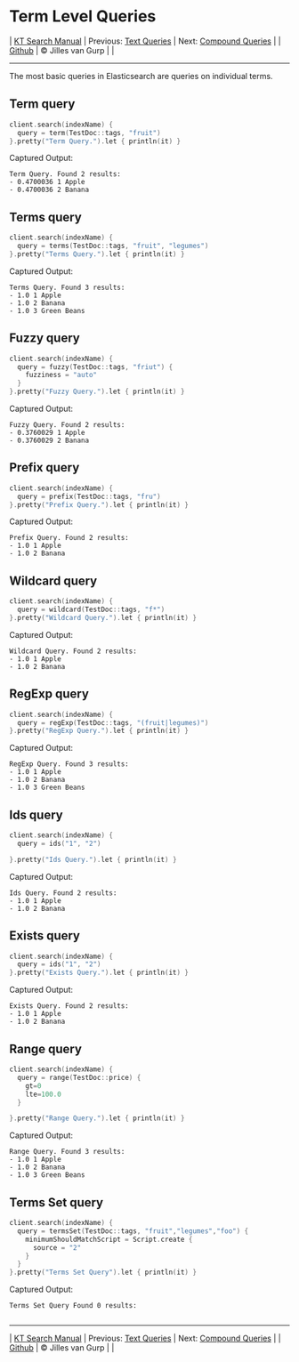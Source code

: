 # Term Level Queries 

| [KT Search Manual](README.md) | Previous: [Text Queries](TextQueries.md) | Next: [Compound Queries](CompoundQueries.md) |
| [Github](https://github.com/jillesvangurp/kt-search) | &copy; Jilles van Gurp |  |

---                

The most basic queries in Elasticsearch are queries on individual terms.

## Term query

```kotlin
client.search(indexName) {
  query = term(TestDoc::tags, "fruit")
}.pretty("Term Query.").let { println(it) }
```

Captured Output:

```
Term Query. Found 2 results:
- 0.4700036 1 Apple
- 0.4700036 2 Banana

```

## Terms query

```kotlin
client.search(indexName) {
  query = terms(TestDoc::tags, "fruit", "legumes")
}.pretty("Terms Query.").let { println(it) }
```

Captured Output:

```
Terms Query. Found 3 results:
- 1.0 1 Apple
- 1.0 2 Banana
- 1.0 3 Green Beans

```

## Fuzzy query

```kotlin
client.search(indexName) {
  query = fuzzy(TestDoc::tags, "friut") {
    fuzziness = "auto"
  }
}.pretty("Fuzzy Query.").let { println(it) }
```

Captured Output:

```
Fuzzy Query. Found 2 results:
- 0.3760029 1 Apple
- 0.3760029 2 Banana

```

## Prefix query

```kotlin
client.search(indexName) {
  query = prefix(TestDoc::tags, "fru")
}.pretty("Prefix Query.").let { println(it) }
```

Captured Output:

```
Prefix Query. Found 2 results:
- 1.0 1 Apple
- 1.0 2 Banana

```

## Wildcard query

```kotlin
client.search(indexName) {
  query = wildcard(TestDoc::tags, "f*")
}.pretty("Wildcard Query.").let { println(it) }
```

Captured Output:

```
Wildcard Query. Found 2 results:
- 1.0 1 Apple
- 1.0 2 Banana

```

## RegExp query

```kotlin
client.search(indexName) {
  query = regExp(TestDoc::tags, "(fruit|legumes)")
}.pretty("RegExp Query.").let { println(it) }
```

Captured Output:

```
RegExp Query. Found 3 results:
- 1.0 1 Apple
- 1.0 2 Banana
- 1.0 3 Green Beans

```

## Ids query

```kotlin
client.search(indexName) {
  query = ids("1", "2")

}.pretty("Ids Query.").let { println(it) }
```

Captured Output:

```
Ids Query. Found 2 results:
- 1.0 1 Apple
- 1.0 2 Banana

```

## Exists query

```kotlin
client.search(indexName) {
  query = ids("1", "2")
}.pretty("Exists Query.").let { println(it) }
```

Captured Output:

```
Exists Query. Found 2 results:
- 1.0 1 Apple
- 1.0 2 Banana

```

## Range query

```kotlin
client.search(indexName) {
  query = range(TestDoc::price) {
    gt=0
    lte=100.0
  }

}.pretty("Range Query.").let { println(it) }
```

Captured Output:

```
Range Query. Found 3 results:
- 1.0 1 Apple
- 1.0 2 Banana
- 1.0 3 Green Beans

```

## Terms Set query

```kotlin
client.search(indexName) {
  query = termsSet(TestDoc::tags, "fruit","legumes","foo") {
    minimumShouldMatchScript = Script.create {
      source = "2"
    }
  }
}.pretty("Terms Set Query").let { println(it) }
```

Captured Output:

```
Terms Set Query Found 0 results:


```



---

| [KT Search Manual](README.md) | Previous: [Text Queries](TextQueries.md) | Next: [Compound Queries](CompoundQueries.md) |
| [Github](https://github.com/jillesvangurp/kt-search) | &copy; Jilles van Gurp |  |
